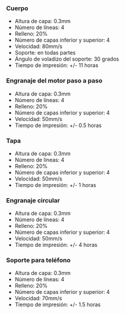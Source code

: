 ### Cuerpo
- Altura de capa: 0.3mm
- Número de líneas: 4
- Relleno: 20%
- Número de capas inferior y superior: 4
- Velocidad: 80mm/s
- Soporte: en todas partes
- Ángulo de voladizo del soporte: 30 grados
- Tiempo de impresión: +/- 11 horas

### Engranaje del motor paso a paso
- Altura de capa: 0.3mm
- Número de líneas: 4
- Relleno: 20%
- Número de capas inferior y superior: 4
- Velocidad: 50mm/s
- Tiempo de impresión: +/- 0.5 horas

### Tapa
- Altura de capa: 0.3mm
- Número de líneas: 4
- Relleno: 20%
- Número de capas inferior y superior: 4
- Velocidad: 50mm/s
- Tiempo de impresión: +/- 1 horas

### Engranaje circular
- Altura de capa: 0.3mm
- Número de líneas: 4
- Relleno: 20%
- Número de capas inferior y superior: 4
- Velocidad: 50mm/s
- Tiempo de impresión: +/- 4 horas

### Soporte para teléfono
- Altura de capa: 0.3mm
- Número de líneas: 4
- Relleno: 20%
- Número de capas inferior y superior: 4
- Velocidad: 70mm/s
- Tiempo de impresión: +/- 1.5 horas
